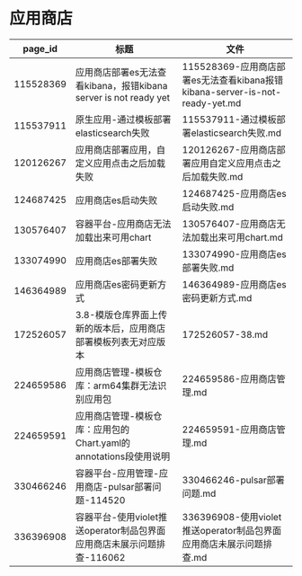 # 应用商店

| page_id | 标题 | 文件 |
|---|---|---|
| 115528369 | 应用商店部署es无法查看kibana，报错kibana server is not ready yet | 115528369-应用商店部署es无法查看kibana报错kibana-server-is-not-ready-yet.md |
| 115537911 | 原生应用-通过模板部署elasticsearch失败 | 115537911-通过模板部署elasticsearch失败.md |
| 120126267 | 应用商店部署应用，自定义应用点击之后加载失败 | 120126267-应用商店部署应用自定义应用点击之后加载失败.md |
| 124687425 | 应用商店es启动失败 | 124687425-应用商店es启动失败.md |
| 130576407 | 容器平台-应用商店无法加载出来可用chart | 130576407-应用商店无法加载出来可用chart.md |
| 133074990 | 应用商店es部署失败 | 133074990-应用商店es部署失败.md |
| 146364989 | 应用商店es密码更新方式 | 146364989-应用商店es密码更新方式.md |
| 172526057 | 3.8-模版仓库界面上传新的版本后，应用商店部署模板列表无对应版本 | 172526057-38.md |
| 224659586 | 应用商店管理-模板仓库：arm64集群无法识别应用包 | 224659586-应用商店管理.md |
| 224659591 | 应用商店管理-模板仓库：应用包的Chart.yaml的annotations段使用说明 | 224659591-应用商店管理.md |
| 330466246 | 容器平台-应用管理-应用商店-pulsar部署问题-114520 | 330466246-pulsar部署问题.md |
| 336396908 | 容器平台-使用violet推送operator制品包界面应用商店未展示问题排查-116062 | 336396908-使用violet推送operator制品包界面应用商店未展示问题排查.md |
